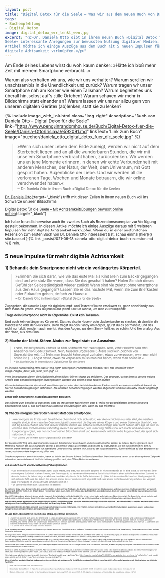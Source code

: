 ```yaml
---
layout: post
title: "Digital Detox für die Seele – Was wir aus dem neuen Buch von Dr. Daniela Otto lernen können"
tags:
- Buchempfehlung
- Digital Detox
image: digital_detox_wer_lenkt_wen.jpg
excerpt: "<p>Dr. Daniela Otto gibt in ihrem neuen Buch »Digital Detox für die
Seele« interessante Anregungen zur bewussten Nutzung digitaler Medien. In diesem
Artikel möchte ich einige Auszüge aus dem Buch mit 5 neuen Impulsen für mehr
digitale Achtsamkeit verknüpfen.</p>"
---
```


Am Ende deines Lebens wirst du wohl kaum denken: »Hätte ich bloß mehr Zeit mit
meinem Smartphone verbracht...«

Warum also verhalten wir uns, wie wir uns verhalten? Warum scrollen wir
unachtsam bis in die Unendlichkeit und zurück? Warum tragen wir unser Smartphone
nah am Körper wie einen Talisman? Warum begleitet es uns überall hin, selbst
auf's stille Örtchen? Warum schauen wir mehr in Bildschirme statt einander an?
Warum lassen wir uns nur allzu gern von unseren digitalen Geräten (ab)lenken,
statt sie zu lenken?

{% include image_with_link.html
class="img-right"
description="Buch von Daniela Otto – Digital Detox für die Seele"
link="https://www.penguinrandomhouse.de/Buch/Digital-Detox-fuer-die-Seele/Daniela-Otto/Irisiana/e592091.rhd"
linkText="Link zum Buch"
image="buecher/daniela_otto_digital_detox_fuer_die_seele.jpg"
%}

>»Wenn sich unser Leben dem Ende zuneigt, werden wir nicht auf dem Sterbebett
liegen und an all die wunderbaren Stunden, die wir mit unserem Smartphone
verbracht haben, zurückdenken. Wir werden uns an jene Momente erinnern, in denen
wir echte Verbundenheit mit anderen Menschen, der Natur, der Welt, dem
Universum, mit Gott gespürt haben. Augenblicke der Liebe. Und wir werden all die
verlorenen Tage, Wochen und Monate betrauern, die wir online verschwendet
haben.«<br/>
– <small>Dr. Daniela Otto in ihrem Buch »Digital Detox für die Seele«

[Dr. Daniela Otto](https://www.danielaotto.com){:target="\_blank"} trifft mit
diesen Zeilen in ihrem neuen Buch voll ins Schwarze unserer Bildschirme:

[Digital Detox für die Seele – Mit Achtsamkeitsübungen bewusst online gehen](https://www.penguinrandomhouse.de/Buch/Digital-Detox-fuer-die-Seele/Daniela-Otto/Irisiana/e592091.rhd){:target="\_blank"}

Ich habe freundlicherweise auch ihr zweites Buch als Rezensionsexemplar zur
Verfügung gestellt bekommen. In diesem Artikel möchte ich einige Auszüge daraus
mit 5 weiteren Impulsen für mehr digitale Achtsamkeit verknüpfen. Wenn du an
einer ausführlichen Rezension zum ersten Buch von Dr. Daniela Otto interessiert
bist, schau einmal [hier]({{ site.baseurl }}{% link _posts/2021-06-18-daniela-otto-digital-detox-buch-rezension.md %})
rein.

## 5 neue Impulse für mehr digitale Achtsamkeit

### 1) Behandle dein Smartphone nicht wie ein verlängertes Körperteil.

>»Erinnern Sie sich daran, wie Sie das erste Mal als Kind allein zum Bäcker
gegangen sind und wie stolz Sie waren, dass Sie das geschafft haben? Holen Sie
sich dieses Gefühl der Selbstständigkeit wieder zurück! Wann sind Sie zuletzt
ohne Smartphone aus dem Haus gegangen? Lassen Sie es das nächste Mal, wenn Sie
zum Briefkasten oder Einkaufen gehen, einfach zu Hause.«<br/>
– <small>Dr. Daniela Otto in ihrem Buch »Digital Detox für die Seele«

Zugegeben, die aktuelle Lage mit digitalen Impf- und Testzertifikaten erschwert
es, ganz ohne Handy aus dem Haus zu gehen. Was du jedoch auf jeden Fall tun
kannst, um dich zu entkoppeln:

**Trage dein Smartphone nicht in Körpernähe. Es ist kein Talisman.**

Und auch kein verlängertes Körperteil. Statt es also in Hosen- oder Jackentasche
zu stecken, ab damit in die Handtasche oder den Rucksack. Denn trägst du dein
Handy am Körper, spürst du es permanent, und das nicht nur taktil, sondern auch
mental. Aus den Augen, aus dem Sinn – heißt es so schön. Und hier analog: Aus
der Hose, aus dem Sinn.

### 2) Mache den Nicht-Stören-Modus zur Regel statt zur Ausnahme.

>»Nein, ein klingelndes Telefon ist kein Anzeichen von Wichtigkeit.
Nein, viele Follower sind kein Anzeichen von Bedeutsamkeit.
Nein, tausend ungelesene E-Mails sind kein Zeichen von Unverzichtbarkeit. (...)
Nein, man braucht keine Angst zu haben, etwas zu verpassen, wenn man nicht
online ist. (...) Angst davor, etwas zu verpassen, muss man nur haben, wenn
man online ist.«<br/>
– <small>Dr. Daniela Otto in ihrem Buch »Digital Detox für die Seele«

{% include handlettering.html
class="img-right"
description="Smartphone mit dem Text: Wer lenkt hier wen?"
image="digital_detox_wer_lenkt_wen.jpg"
%}

Viele Smartphones bieten die Möglichkeit, einen Nicht-Stören-Modus zu
aktivieren. Das bedeutet, du bestimmst, ob und welche Anrufe oder
Benachrichtigungen durchgelassen werden und deinen Fokus rauben dürfen.

Wenn du beispielsweise den Anruf vom Kindergarten oder die Nachrichten deines
Partners nicht verpassen möchtest, kannst du hierfür Ausnahmeregelungen
definieren. Alle anderen Benachrichtigungen werden abgeblockt und müssen aktiv
von dir abgefragt werden.

**Lenke dein Smartphone, statt dich ablenken zu lassen.**

Das könnte zum Beispiel so aussehen, dass du Messenger-Nachrichten oder E-Mails
nur zu dedizierten Zeitslots liest und beantwortest. Und ja, das darf durchaus
auch nur ein Mal täglich sein, wenn du das möchtest.

### 3) Checke morgens zuerst dich selbst statt dein Smartphone.

>»Wer morgens als Erstes sein Smartphone checkt und nicht sich selbst, wer die
Nachrichten aus aller Welt, die meistens negativ sind, in einer rasanten
Geschwindigkeit konsumiert, die Signale seines Körpers und seiner Seele aber
überhört, wer mit zig Leuten chattet, aber mit keinem wirklich spricht, wer sich
ins Internet einloggt, aber nicht dazu in der Lage ist, sich im echten Leben mit
Menschen wahrhaftig seelisch zu verbinden, wer unentwegt Selfies von sich macht
und dabei seine Umgebung vergisst, wer nur noch auf seinen Bildschirm starrt und
keinem mehr wirklich in die Augen schaut, der spürt sich selbst nicht mehr.«<br/>
– <small>Dr. Daniela Otto in ihrem Buch »Digital Detox für die Seele«

Der konsequente Weg wäre, das Smartphone aus dem Schlafzimmer zu verbannen und
einen altmodischen Wecker zu nutzen. Aber es gibt auch einen Mittelweg. Nämlich
den, das Smartphone abends in den Offline-Modus zu versetzen und beiseite zu
legen, statt es wie ein Kuscheltier mit ins Bett zu nehmen. Damit verhinderst du
nicht nur abendliches Deep-Scrolling, sondern auch, dass du den Tag damit
startest, äußere Einflüsse auf dich einprasseln zu lassen, noch bevor deine
Augen richtig offen sind.

Checke morgens erst einmal dich selbst, bevor du dich in den Strudel äußerer
Einflüsse ziehen lässt. Dein Smartphone kannst du zu einem späteren Zeitpunkt
aufwecken, wenn du bewusst die Entscheidung getroffen hast, den Offline-Modus zu
verlassen.

### 4) Lass dich nicht von Social Media (Zahlen) blenden.

>»Das Internet ist nicht das richtige Leben. Social Media, und alles, was sich
darin abspielt, ist nicht die Realität. Es ist eine Blase. So wie Narziss über
seine eigene Schönheit in einen Taumel, eine Trance gerät, so versinken
millionenweise Social-Media-User in einen schlafwandlerischen Zustand, in dem
sie denken, ihr Leben hinge wirklich von den Likes ab, die sie für ihr Selfie
bekommen. [...]
Wer sich in sozialen Netzwerken ständig vergleicht, sich schlecht fühlt, weil
das Leben der anderen immer besser erscheint, sich ungeliebt fühlt, weil andere
mehr Bewunderung erhalten, der vergisst, dass er einzigartig ist und das Private
schützenswert ist.
«<br/>
– <small>Dr. Daniela Otto in ihrem Buch »Digital Detox für die Seele«

Du bist nicht deine Likes. Du bist nicht dein gestelltes Selfie. Du bist nicht
die Produkte, die dir all die personalisierten Werbeanzeigen andrehen möchten.
Und nein, dein Wert als Mensch bemisst sich definitiv nicht an der Anzahl deiner
Follower oder Likes. Auch nicht dein Erfolg, deine Zufriedenheit, dein
Lebensglück. Doch im Sog der Social Media Blase vergessen wir das leider
manchmal.

Was hilft? Entkopplung. Mache dir immer wieder bewusst: Social Media ist nicht
die Realität. Das echte Leben findet außerhalb eines Bildschirms statt. Die
Ausschnitte, die du siehst – und selbst zeigst – sind nur winzige Ausschnitte
eines viel größeren Gesamtbildes, das kaum oder gar nicht (be)greifbar ist im
alleinigen Kontext eines winzigen Ausschnitts.

**Mache Social Media weder zeitlich noch emotional zu deinem Lebensmittelpunkt.
Setze dir bewusste Nutzungszeiten und versuche Like- und Follower-Zahlen als
Metriken eines Tools mit eigenen Gesetzmäßigkeiten zu betrachten statt als
Bewertung deiner Selbst.**

Falls möglich blende die Zahlen komplett aus. Instagram hat beispielsweise
mittlerweile eine Funktion, mit der sich die Like-Anzahl bei Fremdbeiträgen
ausblenden lassen, sodass man weniger in einen stetigen Vergleich der eigenen
Like-Zahlen gerät.

### 5) Lass dein Leben nicht von einem Social Media Algorithmus bestimmen.

>»Seien Sie präsent, auch wenn Sie online sind. (...) Wer den analogen Augenblick
ehrt, der kann mühelos hinübergleiten in eine bewusste, gezielte und seelisch
gewinnbringende virtuelle Zeitspanne. Digital Detox ist keine absolute
Abstinenz, sondern eine achtsame Grundhaltung. Wer bewusst online ist, der
erzeugt auch im Internet eine neue, gesunde Präsenz, und hierfür können wir uns
bewusst entscheiden. Es ist nicht schlimm, online zu sein, wenn man sonst nichts
anderes macht und zudem weiß, was man tut. [...] Verlieren Sie nie Ihren
meditativen Fokus, seien Sie fortan *omline* und nicht online.«<br/>
– <small>Dr. Daniela Otto in ihrem Buch »Digital Detox für die Seele«

Social Media kann inspirieren, verbinden und Freude bringen. Vergiss dennoch
nie: Social Media ist nicht die Realität. Verliere nicht dein echtes Leben in
exzessiver Social Media Nutzung. Setze dir harte zeitliche Limits und/oder
Zeitslots für die Nutzung.

Bei einigen sehr aktiven Instagram Nutzer\*innen konnte ich im Lauf der Zeit
beobachten, dass der Trend dahin geht, zumindest einen Offline-Tag pro Woche
einzulegen, zum Beispiel als sogenannter Social Media Free Sunday. Denn der
Instagram-Algorithmus verlangt kontinuierliche Content-Produktion, sonst sinkt
die Reichweite. Und das ist auf Dauer ganz schön anstrengend.

Doch warum ist das so? Was hat es mit diesem Algorithmus auf sich? Instagram
möchte Nutzer\*innen möglichst lange auf ihrer Plattform halten. Eine hohe
Aktivität beruht auf hoher Interaktion und führt somit zu mehr Nutzungsdaten.
Mehr Daten sorgen für passendere personalisierte Werbung. Dies wiederum führt zu
mehr Käufen. Instagram finanziert sich durch Werbung. Und so schließt sich der
Kreis.

Ich möchte die guten Seiten nicht schlecht reden, jedoch als Impuls
mitgeben: Wie viel deiner Zeit und Energie möchtest du in eine Plattform
investieren, die darauf ausgelegt ist, möglichst viele Daten von dir zu sammeln,
um dir passende Werbung vor die Nase zu halten?

Wenn es dir gut tut: Nutze Social Media auch weiterhin. Aber bewusst. Mache es
nicht (unbewusst) zu deinem Lebensmittelpunkt. Gehe bewusst online – oder wie
Daniela Otto es ausdrückt: Sei omline. Vielleicht sogar nur an einem (oder
mehreren) dedizierten Online-Tagen. Lass nicht zu, dass Social Media zu viel
Raum in deinem Denken einnimmt. Lass dein Leben nicht von einem Algorithmus
bestimmen.

{% include image_with_link.html
class="img-right"
description="Don't scroll your life away – als Sticker"
link="https://www.etsy.com/de/listing/1194684185/3er-set-aufkleber-dont-scroll-your-life"
linkText="Don't scroll your life away – ab jetzt auch als Sticker"
image="dont_scroll_your_life_away_sticker.jpg"
%}

**Wenn du bei allem, was du im Alltag tust, (unbewusst) darüber nachdenkst,
wie sich das nun für Social Media inszenieren lässt, bist du mental nie wirklich
offline, selbst wenn du gerade dein Smartphone gar nicht in der Hand hältst.**

> Mehr zum Thema Digital Detox auf meinem Blog:
>
> [Stressfaktor Soziale Medien – 6 Tipps für ein achtsameres Nutzungsverhalten]({{ site.baseurl }}{% link _posts/2021-02-05-stressfaktor-soziale-medien-digital-detox-strategien.md %})
>
> [Digitale Achtsamkeit – Acht Impulse für die Smartphone-Nutzung]({{ site.baseurl }}{% link _posts/2020-09-04-digitaler-minimalismus-achtsamkeit-bei-der-smartphone-nutzung.md %})
